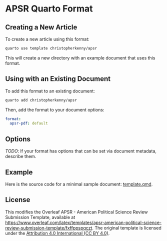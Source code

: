 # APSR Quarto Format

## Creating a New Article

To create a new article using this format:

```bash
quarto use template christopherkenny/apsr
```

This will create a new directory with an example document that uses this format.

## Using with an Existing Document

To add this format to an existing document:

```bash
quarto add christopherkenny/apsr
```

Then, add the format to your document options:

```yaml
format:
  apsr-pdf: default
```    

## Options

*TODO*: If your format has options that can be set via document metadata, describe them.

## Example

Here is the source code for a minimal sample document: [template.qmd](template.qmd).


## License

This modifies the Overleaf APSR - American Political Science Review Submission Template, available at <https://www.overleaf.com/latex/templates/apsr-american-political-science-review-submission-template/fxffppspqczt>. The original template is licensed under the [Attribution 4.0 International (CC BY 4.0)](https://creativecommons.org/licenses/by/4.0/).


